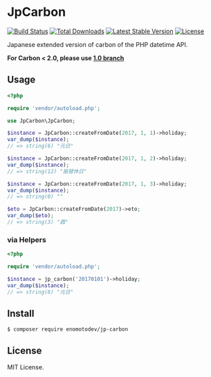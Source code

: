 # JpCarbon

<a href="https://github.com/enomotodev/JpCarbon/actions"><img src="https://github.com/enomotodev/JpCarbon/workflows/tests/badge.svg" alt="Build Status"></a>
<a href="https://packagist.org/packages/enomotodev/jp-carbon"><img src="https://img.shields.io/packagist/dt/enomotodev/jp-carbon" alt="Total Downloads"></a>
<a href="https://packagist.org/packages/enomotodev/jp-carbon"><img src="https://img.shields.io/packagist/v/enomotodev/jp-carbon" alt="Latest Stable Version"></a>
<a href="https://packagist.org/packages/enomotodev/jp-carbon"><img src="https://img.shields.io/packagist/l/enomotodev/jp-carbon" alt="License"></a>

Japanese extended version of carbon of the PHP datetime API.

**For Carbon < 2.0, please use [1.0 branch](https://github.com/enomotodev/JpCarbon/tree/1.0)**

## Usage

```php
<?php

require 'vendor/autoload.php';

use JpCarbon\JpCarbon;

$instance = JpCarbon::createFromDate(2017, 1, 1)->holiday;
var_dump($instance);
// => string(6) "元日"

$instance = JpCarbon::createFromDate(2017, 1, 2)->holiday;
var_dump($instance);
// => string(12) "振替休日"

$instance = JpCarbon::createFromDate(2017, 1, 3)->holiday;
var_dump($instance);
// => string(0) ""

$eto = JpCarbon::createFromDate(2017)->eto;
var_dump($eto);
// => string(3) "酉"
```

### via Helpers

```php
<?php

require 'vendor/autoload.php';

$instance = jp_carbon('20170101')->holiday;
var_dump($instance);
// => string(6) "元日"
```

## Install

```
$ composer require enomotodev/jp-carbon
```

## License

MIT License.
